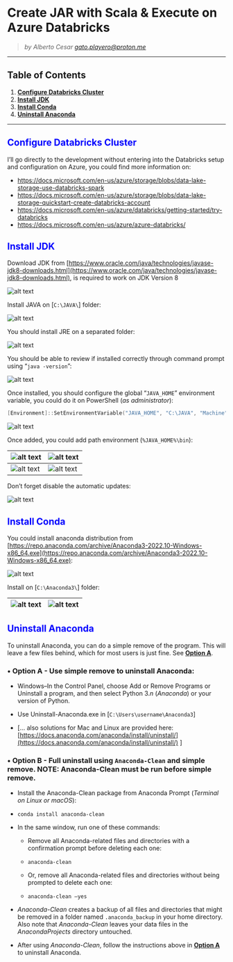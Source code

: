 # Create JAR with Scala & Execute on Azure Databricks

> <i>by Alberto Cesar <gato.playero@proton.me></i>

<hr>

## Table of Contents
1. **[Configure Databricks Cluster](#Configure-Databricks-Cluster)**
2. **[Install JDK](#Install-JDK)**
3. **[Install Conda](#Install-Conda)**
4. **[Uninstall Anaconda](#Uninstall-Anaconda)**

<hr>

## <font style="Color:blue;">Configure&#160;Databricks&#160;Cluster</font>

I’ll go directly to the development without entering into the Databricks setup and configuration on Azure, you could find more information on:

- https://docs.microsoft.com/en-us/azure/storage/blobs/data-lake-storage-use-databricks-spark
- https://docs.microsoft.com/en-us/azure/storage/blobs/data-lake-storage-quickstart-create-databricks-account
- https://docs.microsoft.com/en-us/azure/databricks/getting-started/try-databricks
- https://docs.microsoft.com/en-us/azure/azure-databricks/

## <font style="Color:blue;">Install JDK</font>

Download JDK from [https://www.oracle.com/java/technologies/javase-jdk8-downloads.html](https://www.oracle.com/java/technologies/javase-jdk8-downloads.html), is required to work on JDK Version 8

<!-- <img src="./resources/images/001.png" width="100%" /> -->
![alt text](./resources/images/001.png "001")

Install JAVA on [```C:\JAVA\```] folder:

![alt text](./resources/images/002.png "002")

You should install JRE on a separated folder:

![alt text](./resources/images/003.png "003")

You should be able to review if installed correctly through command prompt using “```java -version```”:

![alt text](./resources/images/004.png "004")

Once installed, you should configure the global “```JAVA_HOME```” environment variable, you could do it on PowerShell (*as administrator*):


```powershell applyLineNumbers
[Environment]::SetEnvironmentVariable("JAVA_HOME", "C:\JAVA", "Machine")
```

![alt text](./resources/images/005.png "005")

Once added, you could add path environment (```%JAVA_HOME%\bin```):

| ![alt text](./resources/images/006.png "006") |  ![alt text](./resources/images/007.png "007")  |
|	-----	|	-----	|
|	![alt text](./resources/images/008.png "008")	|	![alt text](./resources/images/009.png "009")	|


Don’t forget disable the automatic updates:

![alt text](./resources/images/010.png "010")

## <font style="Color:blue;">Install Conda</font>

You could install anaconda distribution from [https://repo.anaconda.com/archive/Anaconda3-2022.10-Windows-x86_64.exe](https://repo.anaconda.com/archive/Anaconda3-2022.10-Windows-x86_64.exe):

![alt text](./resources/images/011.png "011")

Install on [```C:\Anaconda3\```] folder:

| ![alt text](./resources/images/012.png "012") |  ![alt text](./resources/images/013.png "013")  |
|	-----	|	-----	|

## <font style="Color:blue;">Uninstall Anaconda</font>

To uninstall Anaconda, you can do a simple remove of the program. This will leave a few files behind, which for most users is just fine. See [**Option A**](#Option-A).

### • **Option A** - Use simple remove to uninstall Anaconda:

* Windows–In the Control Panel, choose Add or Remove Programs or Uninstall a program, and then select Python 3.*n* (*Anaconda*) or your version of Python.

* Use Uninstall-Anaconda.exe in [```C:\Users\username\Anaconda3```]

* [... also solutions for Mac and Linux are provided here: [https://docs.anaconda.com/anaconda/install/uninstall/](https://docs.anaconda.com/anaconda/install/uninstall/) ]

### • **Option B** - Full uninstall using ```Anaconda-Clean``` and simple remove. **NOTE:** Anaconda-Clean must be run before simple remove.

* Install the Anaconda-Clean package from Anaconda Prompt (*Terminal on Linux or macOS*):

* ```conda install anaconda-clean```

* In the same window, run one of these commands:

	* Remove all Anaconda-related files and directories with a confirmation prompt before deleting each one:

	* ```anaconda-clean``` 

	* Or, remove all Anaconda-related files and directories without being prompted to delete each one:

	* ```anaconda-clean –yes```

* *Anaconda-Clean* creates a backup of all files and directories that might be removed in a folder named ```.anaconda_backup``` in your home directory. Also note that *Anaconda-Clean* leaves your data files in the *AnacondaProjects* directory untouched.

* After using *Anaconda-Clean*, follow the instructions above in [**Option A**](###Option-A) to uninstall Anaconda.